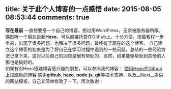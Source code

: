 title: 关于此个人博客的一点感悟
date: 2015-08-05 08:53:44
comments: true
---

**写在最前**
一直想要搭一个自己的博客，想过用WordPress，无奈被服务器所限。偶然听一个朋友说起**Hexo**，可以直接托管在Github上。十分方便。按着教程一步步来，出现了很多问题，也解决了很多问题，最终有了现在的这个博客。
自己建立这个博客的初衷是为了将自己在学习过程中遇到的一些问题，总结的一些经验方法记录下来，这对以后自己的回顾是很有帮助的，当然，如果能够帮助到其他的人那也是极好的。  
如果有对Hexo搭建博客感兴趣的朋友，可以参照我的博客：
[使用Hexo在Github上搭建你的博客](http://blog.waydrow.com/2015/08/14/%E4%BD%BF%E7%94%A8Hexo%E5%9C%A8Github%E4%B8%8A%E6%90%AD%E5%BB%BA%E4%BD%A0%E7%9A%84%E5%8D%9A%E5%AE%A2/)
感谢**github**, **hexo**, **node.js**, **git**等技术支持，以及__Next__提供的网站模板，自己又简单修改了一下。再次致谢！